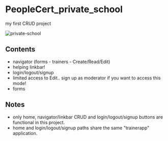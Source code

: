 # PeopleCert_private_school
my first CRUD project

![private-school](https://user-images.githubusercontent.com/93728701/167644363-d52448e1-af38-4f1a-8aca-39afc442a919.png)


## Contents
- navigator (forms - trainers - Create/Read/Edit)
- helping linkbar!
- login/logout/signup
- limited access to Edit.. sign up as moderator if you want to access this mode!
- forms

## Notes
- only home, navigator/linkbar CRUD and login/logout/signup buttons are functional in this project.
- home and login/logout/signup paths share the same "trainerapp" application.
